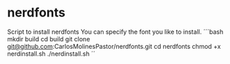 # nerdfonts
Script to install nerdfonts
You can specify the font you like to install.
´´´bash
mkdir build
cd build
git clone git@github.com:CarlosMolinesPastor/nerdfonts.git
cd nerdfonts
chmod +x nerdinstall.sh
./nerdinstall.sh
´´
